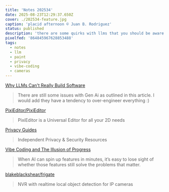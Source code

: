 ```yaml
---
title: 'Notes 202534'
date: 2025-08-23T12:29:37.650Z
cover: ./202534-feature.jpg
caption: 'placid afternoon © Juan B. Rodriguez'
status: published
description: 'there are some quirks with llms that you should be aware of'
pixelfed: '864845967628853488'
tags:
  - notes
  - llm
  - paint
  - privacy
  - vibe-coding
  - cameras
---
```


[Why LLMs Can't Really Build Software](https://zed.dev/blog/why-llms-cant-build-software?ref=labnotes.org)

> There are still some issues with Gen Ai as outlined in this article.
> I would add they have a tendency to over-engineer everything :)

[PixiEditor/PixiEditor](https://github.com/PixiEditor/PixiEditor)

> PixiEditor is a Universal Editor for all your 2D needs

[Privacy Guides](https://www.privacyguides.org/en/)

> Independent Privacy & Security Resources

[Vibe Coding and The Illusion of Progress](https://productify.substack.com/p/the-vibe-coding-trap?ref=sidebar)

> When AI can spin up features in minutes, it’s easy to lose sight of whether those features still solve the problems that matter.

[blakeblackshear/frigate](https://github.com/blakeblackshear/frigate)

> NVR with realtime local object detection for IP cameras


